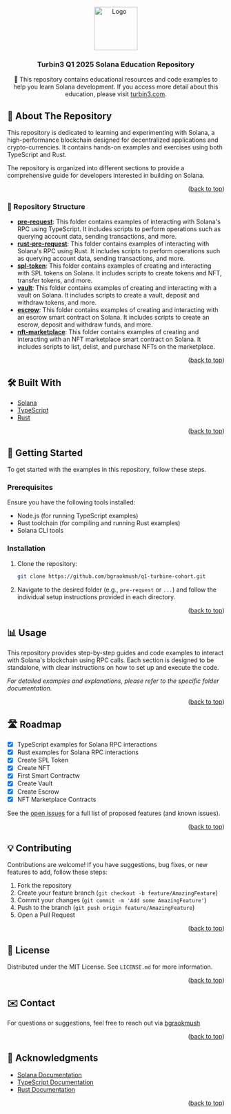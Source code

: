 <div id="top"></div>

<br />
<div align="center">
  <a href="https://github.com/solana-turbin3/q1-25-builder-bgraokmush">
    <img src="logo.png" alt="Logo" width="100" height="100">
  </a>
  <h3 align="center">Turbin3 Q1 2025 Solana Education Repository</h3>
    
  <p align="center">
    🚀 This repository contains educational resources and code examples to help you learn Solana development. If you access more detail about this education, please visit <a href="https://turbin3.com/">turbin3.com</a>.
  </p>
</div>

## 📌 About The Repository

This repository is dedicated to learning and experimenting with Solana, a high-performance blockchain designed for decentralized applications and crypto-currencies. It contains hands-on examples and exercises using both TypeScript and Rust.

The repository is organized into different sections to provide a comprehensive guide for developers interested in building on Solana.

<p align="right">(<a href="#top">back to top</a>)</p>

### 📂 Repository Structure

- **[pre-request](./airdrop)**: This folder contains examples of interacting with Solana's RPC using TypeScript. It includes scripts to perform operations such as querying account data, sending transactions, and more.
- **[rust-pre-request](./rust-prereq)**: This folder contains examples of interacting with Solana's RPC using Rust. It includes scripts to perform operations such as querying account data, sending transactions, and more.
- **[spl-token](./spl-token)**: This folder contains examples of creating and interacting with SPL tokens on Solana. It includes scripts to create tokens and NFT, transfer tokens, and more.
- **[vault](./vault)**: This folder contains examples of creating and interacting with a vault on Solana. It includes scripts to create a vault, deposit and withdraw tokens, and more.
- **[escrow](./escrow)**: This folder contains examples of creating and interacting with an escrow smart contract on Solana. It includes scripts to create an escrow, deposit and withdraw funds, and more.
- **[nft-marketplace](./nft-marketplace)**: This folder contains examples of creating and interacting with an NFT marketplace smart contract on Solana. It includes scripts to list, delist, and purchase NFTs on the marketplace.

<p align="right">(<a href="#top">back to top</a>)</p>

## 🛠 Built With

- [Solana](https://solana.com/)
- [TypeScript](https://www.typescriptlang.org/)
- [Rust](https://www.rust-lang.org/)

<p align="right">(<a href="#top">back to top</a>)</p>

## 🚀 Getting Started

To get started with the examples in this repository, follow these steps.

### Prerequisites

Ensure you have the following tools installed:

- Node.js (for running TypeScript examples)
- Rust toolchain (for compiling and running Rust examples)
- Solana CLI tools

### Installation

1. Clone the repository:
   ```sh
   git clone https://github.com/bgraokmush/q1-turbine-cohort.git
   ```
2. Navigate to the desired folder (e.g., `pre-request` or `...`) and follow the individual setup instructions provided in each directory.

<p align="right">(<a href="#top">back to top</a>)</p>

## 📊 Usage

This repository provides step-by-step guides and code examples to interact with Solana's blockchain using RPC calls. Each section is designed to be standalone, with clear instructions on how to set up and execute the code.

_For detailed examples and explanations, please refer to the specific folder documentation._

<p align="right">(<a href="#top">back to top</a>)</p>

## 🛣 Roadmap

- [x] TypeScript examples for Solana RPC interactions
- [x] Rust examples for Solana RPC interactions
- [x] Create SPL Token
- [x] Create NFT
- [x] First Smart Contractw
- [x] Create Vault
- [x] Create Escrow
- [x] NFT Marketplace Contracts

See the [open issues](https://github.com//solana-turbin3/q1-25-builder-bgraokmush/issues) for a full list of proposed features (and known issues).

<p align="right">(<a href="#top">back to top</a>)</p>

## 💡 Contributing

Contributions are welcome! If you have suggestions, bug fixes, or new features to add, follow these steps:

1. Fork the repository
2. Create your feature branch (`git checkout -b feature/AmazingFeature`)
3. Commit your changes (`git commit -m 'Add some AmazingFeature'`)
4. Push to the branch (`git push origin feature/AmazingFeature`)
5. Open a Pull Request

<p align="right">(<a href="#top">back to top</a>)</p>

## 📄 License

Distributed under the MIT License. See `LICENSE.md` for more information.

<p align="right">(<a href="#top">back to top</a>)</p>

## ✉️ Contact

For questions or suggestions, feel free to reach out via [bgraokmush](https://x.com/bgraokmush)

<p align="right">(<a href="#top">back to top</a>)</p>

## 🙏 Acknowledgments

- [Solana Documentation](https://docs.solana.com/)
- [TypeScript Documentation](https://www.typescriptlang.org/docs/)
- [Rust Documentation](https://doc.rust-lang.org/)

<p align="right">(<a href="#top">back to top</a>)</p>
